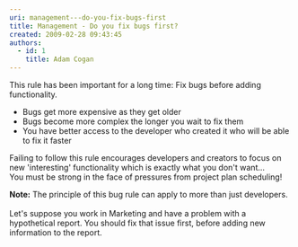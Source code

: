 ```yaml
---
uri: management---do-you-fix-bugs-first
title: Management - Do you fix bugs first?
created: 2009-02-28 09:43:45
authors:
  - id: 1
    title: Adam Cogan
---
```





<span class='intro'> 
  <p>This rule has been important for a long time&#58; Fix bugs before adding functionality.​<br></p>
<ul>
    <li>Bugs get more expensive as they get older<br></li>
    <li>Bugs become more complex the longer you wait to fix them</li>
    <li>You have better access to the developer&#160;who created it who will be able to fix it&#160;faster<br></li>
</ul>
 </span>

<p>Failing to follow this rule encourages developers and creators to focus on new 'interesting' functionality&#160;which is exactly what you don't want...<br>You must be strong in the face of pressures from project plan scheduling!<br></p><p class="ssw15-rteElement-GreyBox"><b>Note&#58;</b> The principle of this bug rule can apply to more than just developers.<br>​<br>Let's suppose&#160;you work in Marketing and have a problem with a hypothetical&#160;report. You should fix that issue first, before adding new information&#160;to the report.<br></p>


